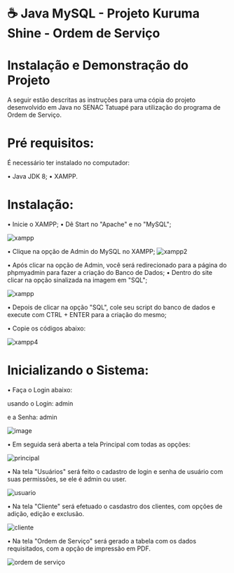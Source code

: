 # ☕ Java MySQL - Projeto Kuruma Shine - Ordem de Serviço

# Instalação e Demonstração do Projeto
A seguir estão descritas as instruções para uma cópia do projeto desenvolvido em Java no SENAC Tatuapé para utilização do programa de Ordem de Serviço.

# Pré requisitos:
É necessário ter instalado no computador:

• Java JDK 8;
• XAMPP.
# Instalação:
• Inicie o XAMPP;
• Dê Start no "Apache" e no "MySQL";

![xampp](https://github.com/casagrande04/CarSaoOS/assets/104094435/189f624f-00c2-48da-b06f-1722b0d20f18)

• Clique na opção de Admin do MySQL no XAMPP;
![xampp2](https://github.com/casagrande04/CarSaoOS/assets/104094435/c080237c-63c1-48cc-acc4-b0f1a2d2770c)

• Após clicar na opção de Admin, você será redirecionado para a página do phpmyadmin para fazer a criação do Banco de Dados;
• Dentro do site clicar na opção sinalizada na imagem em "SQL";

![xampp](https://github.com/casagrande04/CarSaoOS/assets/104094435/6249160a-6d2c-4ad4-a258-0340adf42773)

• Depois de clicar na opção "SQL", cole seu script do banco de dados e execute com CTRL + ENTER para a criação do mesmo;

• Copie os códigos abaixo:




![xampp4](https://github.com/casagrande04/CarSaoOS/assets/104094435/69de1393-ec69-4b3b-a9ec-539fb637f7a2)

# Inicializando o Sistema:
• Faça o Login abaixo:

usando o Login: admin

e a Senha: admin

![image](https://github.com/casagrande04/projeto-site-final/assets/104094435/74792ce2-2671-4d66-9a30-3d83e30acab5)

• Em seguida será aberta a tela Principal com todas as opções:

![principal](https://github.com/casagrande04/projeto-site-final/assets/104094435/6d173baf-36ae-4a0a-a033-52b07ab84fce)

• Na tela "Usuários" será feito o cadastro de login e senha de usuário com suas permissões, se ele é admin ou user.

![usuario](https://github.com/casagrande04/projeto-site-final/assets/104094435/07ed1d6b-c99c-47cd-b741-35b9cb6b07ce)

• Na tela "Cliente" será efetuado o casdastro dos clientes, com opções de adição, edição e exclusão.

![cliente](https://github.com/casagrande04/projeto-site-final/assets/104094435/1f663ee4-35f6-46af-ae93-2e5b8f1fc5da)

• Na tela "Ordem de Serviço" será gerado a tabela com os dados requisitados, com a opção de impressão em PDF.

![ordem de serviço](https://github.com/casagrande04/projeto-site-final/assets/104094435/ac81eb76-0dae-43c5-aa6d-b4dead8d8036)





